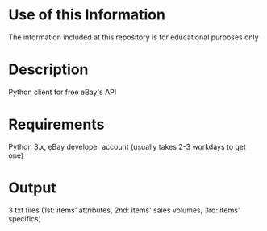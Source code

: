 # Use of this Information
The information included at this repository is for educational purposes only

# Description
Python client for free eBay's API

# Requirements
Python 3.x,
eBay developer account (usually takes 2-3 workdays to get one)

# Output
3 txt files (1st: items' attributes, 2nd: items' sales volumes, 3rd: items' specifics)
